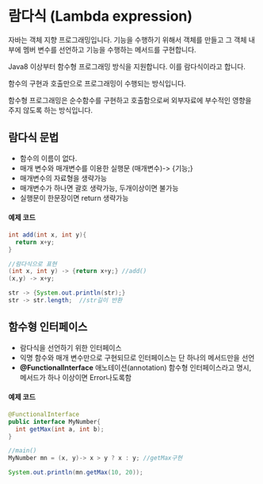 # 람다식 (Lambda expression)

자바는 객체 지향 프로그래밍입니다.
기능을 수행하기 위해서 객체를 만들고 그 객체 내부에 멤버 변수를 선언하고 기능을 수행하는 메서드를 구현합니다.

Java8 이상부터 함수형 프로그래밍 방식을 지원합니다. 이를 람다식이라고 합니다.

함수의 구현과 호출만으로 프로그래밍이 수행되는 방식입니다.

함수형 프로그래밍은 순수함수를 구현하고 호출함으로써 외부자료에 부수적인 영향을 주지 않도록 하는 방식입니다.

## 람다식 문법

- 함수의 이름이 없다.
- 매개 변수와 매개변수를 이용한 실행문 (매개변수)-> {기능;}
- 매개변수의 자료형을 생략가능
- 매개변수가 하나면 괄호 생략가능, 두개이상이면 불가능
- 실행문이 한문장이면 return 생략가능

#### 예제 코드

```java
int add(int x, int y){
  return x+y;
}

//람다식으로 표현
(int x, int y) -> {return x+y;} //add()
(x,y) -> x+y;

str -> {System.out.println(str);}
str -> str.length;  //str길이 반환
```

## 함수형 인터페이스

- 람다식을 선언하기 위한 인터페이스
- 익명 함수와 매개 변수만으로 구현되므로 인터페이스는 단 하나의 메서드만을 선언
- **@FunctionalInterface** 애노테이션(annotation)
  함수형 인터페이스라고 명시, 메서드가 하나 이상이면 Error나도록함


#### 예제 코드
```java
@FunctionalInterface
public interface MyNumber{
  int getMax(int a, int b);
}
```

```java
//main()
MyNumber mn = (x, y)-> x > y ? x : y; //getMax구현

System.out.println(mn.getMax(10, 20));
```

